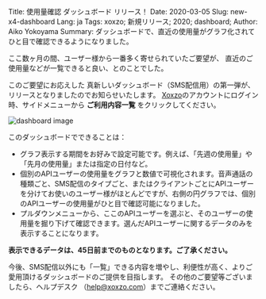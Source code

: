 Title: 使用量確認 ダッシュボード リリース！
Date: 2020-03-05
Slug: new-x4-dashboard
Lang: ja
Tags: xoxzo; 新規リリース; 2020; dashboard;
Author: Aiko Yokoyama
Summary: ダッシュボードで、直近の使用量がグラフ化されてひと目で確認できるようになりました。


ここ数ヶ月の間、ユーザー様から一番多く寄せられていたご要望が、
直近のご使用量などが一覧できると良い、とのことでした。

このご要望にお応えした 真新しいダッシュボード（SMS配信用）の第一弾が、リリースとなりましたのでお知らせいたします。
[Xoxzo](https://www.xoxzo.com/ja/)のアカウントにログイン時、サイドメニューから **ご利用内容一覧** をクリックしてください。

![dashboard image](/images/dashboard_ja.jpg)

このダッシュボードでできることは：

- グラフ表示する期間をお好みで設定可能です。例えば、「先週の使用量」や「先月の使用量」または指定の日付など。
- 個別のAPIユーザーの使用量をグラフと数値で可視化されます。音声通話の種類ごと、SMS配信のタイプごと、またはクライアントごとにAPIユーザーを分けてお使いのユーザー様がほとんどですが、右側の円グラフでは、個別のAPIユーザーの使用量がひと目で確認可能になりました。
- プルダウンメニューから、ここのAPIユーザーを選ぶと、そのユーザーの使用量を掘り下げて確認できます。選んだAPIユーザーに関するデータのみを表示することになります。

**表示できるデータは、45日前までのものとなります。ご了承ください。**

今後、SMS配信以外にも「一覧」できる内容を増やし、利便性が高く、よりご愛用頂けるダッシュボードのご提供を目指します。
その他のご要望等ございましたら、ヘルプデスク （help@xoxzo.com）までご連絡ください。
